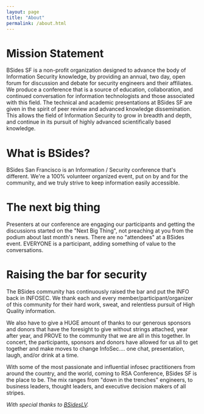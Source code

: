 ```yaml
---
layout: page
title: "About"
permalink: /about.html
--- 
```


# Mission Statement

BSides SF is a non-profit organization designed to advance the body of Information Security knowledge, by providing an annual, two day, open forum for discussion and debate for security engineers and their affiliates. We produce a conference that is a source of education, collaboration, and continued conversation for information technologists and those associated with this field. The technical and academic presentations at BSides SF are given in the spirit of peer review and advanced knowledge dissemination. This allows the field of Information Security to grow in breadth and depth, and continue in its pursuit of highly advanced scientifically based knowledge.

# What is BSides?

BSides San Francisco is an Information / Security conference that's different. We're a 100% volunteer organized event, put on by and for the community, and we truly strive to keep information easily accessible.

# The next big thing

Presenters at our conference are engaging our participants and getting the discussions started on the "Next Big Thing", not preaching at you from the podium about last month's news. There are no "attendees" at a BSides event. EVERYONE is a participant, adding something of value to the conversations.

# Raising the bar for security

The BSides community has continuously raised the bar and put the INFO back in INFOSEC. We thank each and every member/participant/organizer of this community for their hard work, sweat, and relentless pursuit of High Quality information.

We also have to give a HUGE amount of thanks to our generous sponsors and donors that have the foresight to give without strings attached, year after year, and PROVE to the community that we are all in this together. In concert, the participants, sponsors and donors have allowed for us all to get together and make moves to change InfoSec…. one chat, presentation, laugh, and/or drink at a time.

With some of the most passionate and influential infosec practitioners from around the country, and the world, coming to RSA Conference, BSides SF is the place to be. The mix ranges from "down in the trenches" engineers, to business leaders, thought leaders, and executive decision makers of all stripes.

_With special thanks to [BSidesLV](https://www.bsideslv.org)._
